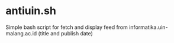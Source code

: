 antiuin.sh
==========

Simple bash script for fetch and display feed from informatika.uin-malang.ac.id (title and publish date)
